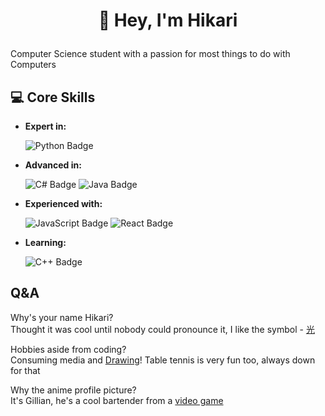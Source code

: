 # <p align="center">👋 Hey, I'm **Hikari** </p>

Computer Science student with a passion for most things to do with Computers

## 💻 **Core Skills**

- **Expert in:**
  
  ![Python Badge](https://img.shields.io/badge/Python-3776AB?style=for-the-badge&logo=python&logoColor=white) 

- **Advanced in:**
  
  ![C# Badge](https://img.shields.io/badge/C%23-239120?style=for-the-badge&logo=c-sharp&logoColor=white) 
  ![Java Badge](https://img.shields.io/badge/Java-007396?style=for-the-badge&logo=java&logoColor=white) 

- **Experienced with:**

  ![JavaScript Badge](https://img.shields.io/badge/JavaScript-F7DF1E?style=for-the-badge&logo=javascript&logoColor=black) 
  ![React Badge](https://img.shields.io/badge/React.js-61DAFB?style=for-the-badge&logo=react&logoColor=black) 

- **Learning:**

  ![C++ Badge](https://img.shields.io/badge/C%2B%2B-00599C?style=for-the-badge&logo=c%2B%2B&logoColor=white) 

## Q&A

Why's your name Hikari?   
Thought it was cool until nobody could pronounce it, I like the symbol - [光](https://jisho.org/search/hikari)

Hobbies aside from coding?    
Consuming media and [Drawing](https://media.discordapp.net/attachments/907361119428030474/1383134082283733123/image.png?ex=684daf7e&is=684c5dfe&hm=2ce58f23366e69935f912ce288f77339a5aa5e9fb3777ff90f408b96bde476c2&=&format=webp&quality=lossless&width=889&height=968)! Table tennis is very fun too, always down for that

Why the anime profile picture?   
It's Gillian, he's a cool bartender from a [video game](https://store.steampowered.com/app/447530/VA11_HallA_Cyberpunk_Bartender_Action/)




